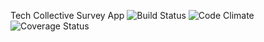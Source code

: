Tech Collective Survey App
![Build Status](https://codeship.com/projects/42175df0-9eb9-0133-cf30-2a763bc2b06b/status?branch=master)
![Code Climate](https://codeclimate.com/github/mrdavidharms/tech-collective-survey-app.png)
![Coverage Status](https://coveralls.io/repos/mrdavidharms/tech-collective-survey-app/badge.png)
